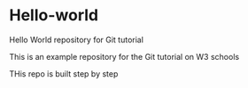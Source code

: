 # Hello-world
Hello World repository for Git tutorial

This is an example repository for the Git tutorial on W3 schools

THis repo is built step by step
